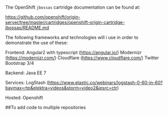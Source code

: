 The OpenShift `jbossas` cartridge documentation can be found at:

https://github.com/openshift/origin-server/tree/master/cartridges/openshift-origin-cartridge-jbossas/README.md


The following frameworks and technologies will i use in order to demonstrate the use of these:

Frontend:
Angular2 with typescript (https://angular.io/)
Modernizr (https://modernizr.com/)
Cloudflare (https://www.cloudflare.com/)
Twitter Bootstrap 3/4

Backend:
Java EE 7

Services:
LogStash (https://www.elastic.co/webinars/logstash-0-60-in-60?baymax=rtp&elektra=videos&storm=video2&iesrc=ctr)

Hosted:
Openshift

##To add code to multiple repositories
